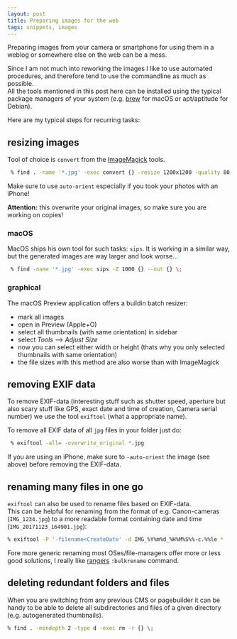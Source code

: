 ```yaml
---
layout: post
title: Preparing images for the web
tags: snippets, images
---
```


Preparing images from your camera or smartphone for using them in a weblog
or somewhere else on the web can be a mess.

Since I am not much into reworking the images I like to use automated procedures,
and therefore tend to use the commandline as much as possible.  
All the tools mentioned in this post here can be installed using the typical
package managers of your system (e.g. [brew](https://brew.sh/) for macOS or
apt/aptitude for Debian).

Here are my typical steps for recurring tasks:

## resizing images

Tool of choice is `convert` from the [ImageMagick](http://www.imagemagick.org/script/index.php) tools.

``` sh
 % find . -name '*.jpg' -exec convert {} -resize 1200x1200 -quality 80 -auto-orient {} \;
```

Make sure to use `auto-orient` especially if you took your photos with an iPhone!

__Attention:__ this overwrite your original images, so make sure you are working on copies!

### macOS

MacOS ships his own tool for such tasks: `sips`. It is working in a similar way, but the
generated images are way larger and look worse...

``` sh
 % find -name '*.jpg' -exec sips -Z 1000 {} --out {} \;
```

### graphical

The macOS Preview application offers a buildin batch resizer:
 * mark all images
 * open in Preview (Apple+O)
 * select all thumbnails (with same orientation) in sidebar
 * select _Tools_ --> _Adjust Size_
 * now you can select either width or height (thats why you only selected thumbnails with same orientation)
 * the file sizes with this method are also worse than with ImageMagick

## removing EXIF data

To remove EXIF-data (interesting stuff such as shutter speed, aperture but also
    scary stuff like GPS, exact date and time of creation, Camera serial number)
    we use the tool `exiftool` (what a appropriate name).

To remove all EXIF data of all `jpg` files in your folder just do:

``` sh
 % exiftool -all= -overwrite_original *.jpg
```

If you are using an iPhone, make sure to `-auto-orient` the image (see above) before
removing the EXIF-data.


## renaming many files in one go

`exiftool` can also be used to rename files based on EXIF-data.  
This can be helpful for renaming from the format of e.g. Canon-cameras (`IMG_1234.jpg`)
to a more readable format containing date and time (`IMG_20171123_164901.jpg`):

``` sh
% exiftool -P '-filename<CreateDate' -d IMG_%Y%m%d_%H%M%S%%-c.%%le *
```

Fore more generic renaming most OSes/file-managers offer more or less good
solutions, I really like [rangers](http://nongnu.org/ranger/) `:bulkrename` command.


## deleting redundant folders and files

When you are switching from any previous CMS or pagebuilder it can be handy to
be able to delete all subdirectories and files of a given directory (e.g.
    autogenerated thumbnails).

``` sh
% find . -mindepth 2 -type d -exec rm -r {} \;
```
